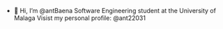 - 👋 Hi, I’m @antBaena
Software Engineering student at the University of Malaga
Visist my personal profile: @ant22031
